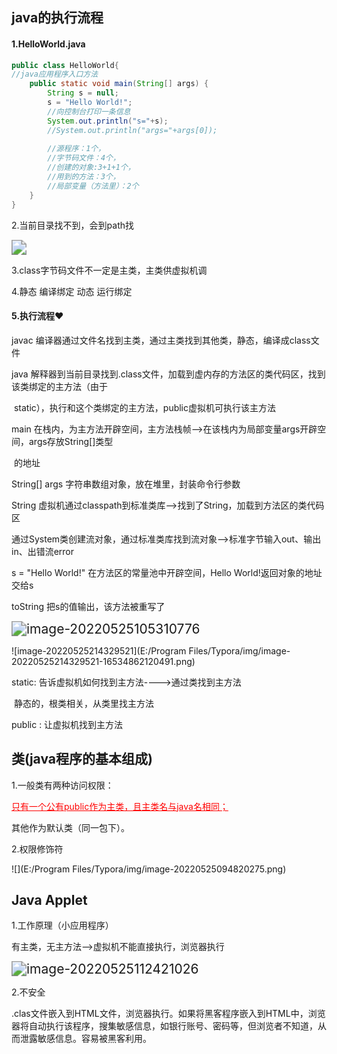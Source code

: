 ## java的执行流程

#### 1.HelloWorld.java

~~~java
public class HelloWorld{
//java应用程序入口方法
	public static void main(String[] args) {
        String s = null;
        s = "Hello World!";
        //向控制台打印一条信息
		System.out.println("s="+s);
        //System.out.println("args="+args[0]);
        
        //源程序：1个，
        //字节码文件：4个，
        //创建的对象:3+1+1个，
        //用到的方法：3个，
        //局部变量（方法里）：2个    
	}
}
~~~

2.当前目录找不到，会到path找

<img src="E:/Program Files/Typora/img/image-20220524200506947.png" style="zoom:150%;" />

3.class字节码文件不一定是主类，主类供虚拟机调

4.静态 编译绑定        动态 运行绑定

#### 5.执行流程❤

javac    编译器通过文件名找到主类，通过主类找到其他类，静态，编译成class文件

java      解释器到当前目录找到.class文件，加载到虚内存的方法区的类代码区，找到该类绑定的主方法（由于	

​             static），执行和这个类绑定的主方法，public虚拟机可执行该主方法

main     在栈内，为主方法开辟空间，主方法栈帧-->在该栈内为局部变量args开辟空间，args存放String[]类型

​              的地址

String[] args     字符串数组对象，放在堆里，封装命令行参数

String     虚拟机通过classpath到标准类库-->找到了String，加载到方法区的类代码区

通过System类创建流对象，通过标准类库找到流对象-->标准字节输入out、输出in、出错流error

s = "Hello World!"        在方法区的常量池中开辟空间，Hello World!返回对象的地址交给s

toString    把s的值输出，该方法被重写了

<img src="E:/Program Files/Typora/img/image-20220525105310776-16534471952768.png" alt="image-20220525105310776" style="zoom:150%;" />

![image-20220525214329521](E:/Program Files/Typora/img/image-20220525214329521-16534862120491.png)

static: 告诉虚拟机如何找到主方法---->通过类找到主方法

​           静态的，根类相关，从类里找主方法

public : 让虚拟机找到主方法





## 类(java程序的基本组成)

1.一般类有两种访问权限：

<font color='red'><u>只有一个公有public作为主类，且主类名与java名相同；</u></font>

其他作为默认类（同一包下）。

2.权限修饰符

![](E:/Program Files/Typora/img/image-20220525094820275.png)

## Java Applet

1.工作原理（小应用程序）

有主类，无主方法-->虚拟机不能直接执行，浏览器执行

<img src="E:/Program Files/Typora/img/image-20220525112421026.png" alt="image-20220525112421026" style="zoom:150%;" />

2.不安全

.clas文件嵌入到HTML文件，浏览器执行。如果将黑客程序嵌入到HTML中，浏览器将自动执行该程序，搜集敏感信息，如银行账号、密码等，但浏览者不知道，从而泄露敏感信息。容易被黑客利用。

